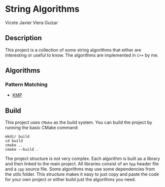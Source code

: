 String Algorithms
====================================
Vicete Javier Viera Guízar

## Description
This project is a collection of some string algorithms that either are interesting or useful to know. The algorithms are implemented in `C++` by me.

## Algorithms
### Pattern Matching
- [KMP](docs/KMP.md)

## Build
This project uses `CMake` as the build system. You can build the project by running the basic CMake command:

```shell
mkdir build
cd build
cmake ..
cmake --build .
```

The project structure is not very complex. Each algorithm is built as a library and then linked to the main project. All libraries consist of an `hpp` header file and a `cpp` source file. Some algorithms may use some dependencies from the utils folder. This structure makes it easy to just copy and paste the code for your own project or either build just the algorithms you need.